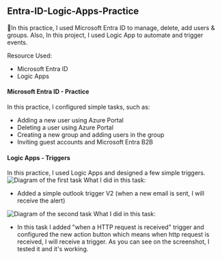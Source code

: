 ## Entra-ID-Logic-Apps-Practice

📘In this practice, I used Microsoft Entra ID to manage, delete, add users & groups.
Also, In this project, I used Logic App to automate and trigger events.

Resource Used:
- Microsoft Entra ID
- Logic Apps

#### Microsoft Entra ID - Practice
In this practice, I configured simple tasks, such as:
- Adding a new user using Azure Portal
- Deleting a user using Azure Portal
- Creating a new group and adding users in the group
- Inviting guest accounts and Microsoft Entra B2B

#### Logic Apps - Triggers
In this practice, I used Logic Apps and designed a few simple triggers.
![Diagram of the first task](../AdminLabs/Media/email-trigger.png)
What I did in this task:
- Added a simple outlook trigger V2 (when a new email is sent, I will receive the alert)


![Diagram of the second task](../AdminLabs/Media/http-trigger.png)
What I did in this task:
- In this task I added "when a HTTP request is received" trigger and configured the new action button
which means when http request is received, I will receive a trigger. As you can see
on the screenshot, I tested it and it's working.
